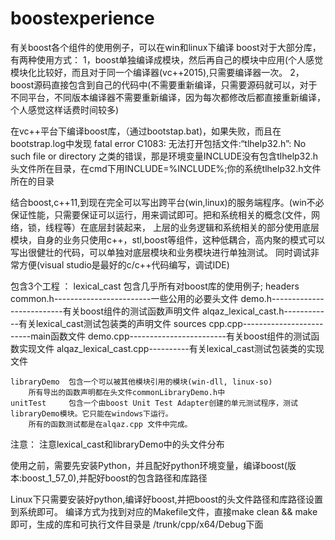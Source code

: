 # boostexperience
有关boost各个组件的使用例子，可以在win和linux下编译
boost对于大部分库，有两种使用方式：
	1，boost单独编译成模块，然后再自己的模块中应用(个人感觉模块化比较好，而且对于同一个编译器(vc++2015),只需要编译器一次。
	2，boost源码直接包含到自己的代码中(不需要重新编译，只需要源码就可以，对于不同平台，不同版本编译器不需要重新编译，因为每次都修改后都直接重新编译，个人感觉这样话费时间较多)
	
在vc++平台下编译boost库，（通过bootstap.bat)，如果失败，而且在bootstrap.log中发现   fatal error C1083: 无法打开包括文件:“tlhelp32.h”: No such file or directory
	之类的错误，那是环境变量INCLUDE没有包含tlhelp32.h头文件所在目录，在cmd下用INCLUDE=%INCLUDE%;你的系统tlhelp32.h文件所在的目录

结合boost,c++11,到现在完全可以写出跨平台(win,linux)的服务端程序。(win不必保证性能，只需要保证可以运行，用来调试即可。把和系统相关的概念(文件，网络，锁，线程等）在底层封装起来，
上层的业务逻辑和系统相关的部分使用底层模块，自身的业务只使用c++，stl,boost等组件，这种低耦合，高内聚的模式可以写出很健壮的代码，可以单独对底层模块和业务模块进行单独测试。
同时调试非常方便(visual studio是最好的c/c++代码编写，调试IDE)



包含3个工程 ：
	lexical_cast 包含几乎所有对boost库的使用例子;
		headers
			common.h------------------------一些公用的必要头文件
			demo.h--------------------------有关boost组件的测试函数声明文件
			alqaz_lexical_cast.h------------有关lexical_cast测试包装类的声明文件
		sources
			cpp.cpp-------------------------main函数文件
			demo.cpp------------------------有关boost组件的测试函数实现文件
			alqaz_lexical_cast.cpp----------有关lexical_cast测试包装类的实现文件
			
	libraryDemo  包含一个可以被其他模块引用的模块(win-dll, linux-so)
		所有导出的函数声明都在头文件commonLibraryDemo.h中
	unitTest	 包含一个由boost Unit Test Adapter创建的单元测试程序，测试libraryDemo模块。它只能在windows下运行。
		所有的函数测试都是在alqaz.cpp 文件中完成。
		
		

注意：
	注意lexical_cast和libraryDemo中的头文件分布
	
使用之前，需要先安装Python，并且配好python环境变量，编译boost(版本:boost_1_57_0),并配好boost的包含路径和库路径

Linux下只需要安装好python,编译好boost,并把boost的头文件路径和库路径设置到系统即可。
编译方式为找到对应的Makefile文件，直接make clean && make 即可，生成的库和可执行文件目录是 /trunk/cpp/x64/Debug下面
